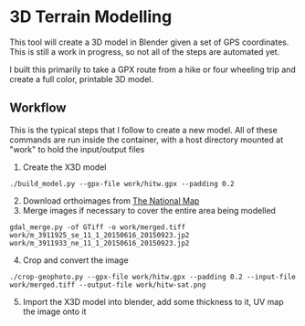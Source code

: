 # 3D Terrain Modelling
This tool will create a 3D model in Blender given a set of GPS coordinates. This is still a work in progress, so not
all of the steps are automated yet.

I built this primarily to take a GPX route from a hike or four wheeling trip and create a full color, printable 3D model.

## Workflow
This is the typical steps that I follow to create a new model.  All of these commands are run inside the container, with
a host directory mounted at "work" to hold the input/output files
1. Create the X3D model
```
./build_model.py --gpx-file work/hitw.gpx --padding 0.2
```
2. Download orthoimages from [The National Map](https://viewer.nationalmap.gov/basic/)
3. Merge images if necessary to cover the entire area being modelled
```
gdal_merge.py -of GTiff -o work/merged.tiff work/m_3911925_se_11_1_20150616_20150923.jp2 work/m_3911933_ne_11_1_20150616_20150923.jp2
```
4. Crop and convert the image
```
./crop-geophoto.py --gpx-file work/hitw.gpx --padding 0.2 --input-file work/merged.tiff --output-file work/hitw-sat.png
```
5. Import the X3D model into blender, add some thickness to it, UV map the image onto it
